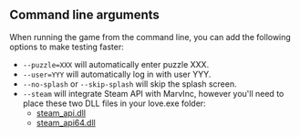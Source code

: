 ## Command line arguments

When running the game from the command line, you can add the following options to make testing faster:
- `--puzzle=XXX` will automatically enter puzzle XXX.
- `--user=YYY` will automatically log in with user YYY.
- `--no-splash` or `--skip-splash` will skip the splash screen.
- `--steam` will integrate Steam API with MarvInc, however you'll need to place these two DLL files in your love.exe folder:
    - [steam_api.dll](https://drive.google.com/uc?export=download&id=0B-V5MASkccPiOUVUR0hobW91MTg)
    - [steam_api64.dll](https://drive.google.com/uc?export=download&id=0B-V5MASkccPiSkxleko2b3hwRmM)
